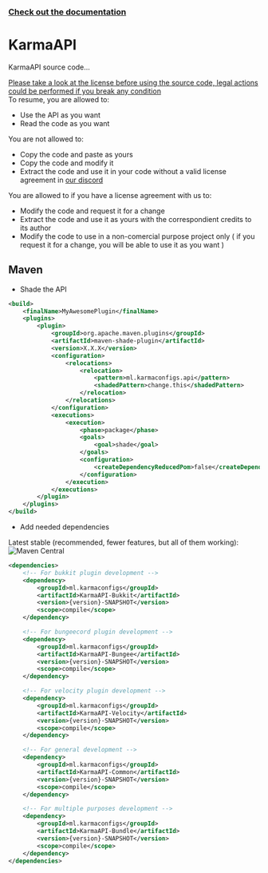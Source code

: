 ### [Check out the documentation](https://api.karmadev.es/)



# KarmaAPI

KarmaAPI source code...

[Please take a look at the license before using the source code, legal actions could be performed if you break any condition](https://karmadev.es/license/)<br>
To resume, you are allowed to:

- Use the API as you want
- Read the code as you want

You are not allowed to:

- Copy the code and paste as yours
- Copy the code and modify it
- Extract the code and use it in your code without a valid license agreement
  in [our discord](https://discord.com/invite/jRFfsdxnJR)

You are allowed to if you have a license agreement with us to:

- Modify the code and request it for a change
- Extract the code and use it as yours with the correspondient credits to its author
- Modify the code to use in a non-comercial purpose project only ( if you request it for a change, you will be able to
  use it as you want )

## Maven

- Shade the API

```xml
<build>
    <finalName>MyAwesomePlugin</finalName>
    <plugins>
        <plugin>
            <groupId>org.apache.maven.plugins</groupId>
            <artifactId>maven-shade-plugin</artifactId>
            <version>X.X.X</version>
            <configuration>
                <relocations>
                    <relocation>
                        <pattern>ml.karmaconfigs.api</pattern>
                        <shadedPattern>change.this</shadedPattern>
                    </relocation>
                </relocations>
            </configuration>
            <executions>
                <execution>
                    <phase>package</phase>
                    <goals>
                        <goal>shade</goal>
                    </goals>
                    <configuration>
                        <createDependencyReducedPom>false</createDependencyReducedPom>
                    </configuration>
                </execution>
            </executions>
        </plugin>
    </plugins>
</build>
```

- Add needed dependencies

Latest stable (recommended, fewer features, but all of them
working): ![Maven Central](https://maven-badges.herokuapp.com/maven-central/ml.karmaconfigs/KarmaAPI/badge.svg?version&style=flat-square)<br>

```xml
<dependencies>
    <!-- For bukkit plugin development -->
    <dependency>
        <groupId>ml.karmaconfigs</groupId>
        <artifactId>KarmaAPI-Bukkit</artifactId>
        <version>{version}-SNAPSHOT</version>
        <scope>compile</scope>
    </dependency>

    <!-- For bungeecord plugin development -->
    <dependency>
        <groupId>ml.karmaconfigs</groupId>
        <artifactId>KarmaAPI-Bungee</artifactId>
        <version>{version}-SNAPSHOT</version>
        <scope>compile</scope>
    </dependency>

    <!-- For velocity plugin development -->
    <dependency>
        <groupId>ml.karmaconfigs</groupId>
        <artifactId>KarmaAPI-Velocity</artifactId>
        <version>{version}-SNAPSHOT</version>
        <scope>compile</scope>
    </dependency>

    <!-- For general development -->
    <dependency>
        <groupId>ml.karmaconfigs</groupId>
        <artifactId>KarmaAPI-Common</artifactId>
        <version>{version}-SNAPSHOT</version>
        <scope>compile</scope>
    </dependency>

    <!-- For multiple purposes development -->
    <dependency>
        <groupId>ml.karmaconfigs</groupId>
        <artifactId>KarmaAPI-Bundle</artifactId>
        <version>{version}-SNAPSHOT</version>
        <scope>compile</scope>
    </dependency>
</dependencies>
```


